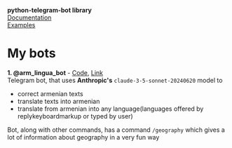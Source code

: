 **python-telegram-bot library**  
[Documentation](https://docs.python-telegram-bot.org/en/v21.5/)  
[Examples](https://docs.python-telegram-bot.org/en/v21.5/examples.html)  
# My bots
**1. @arm_lingua_bot** - [Code](https://github.com/Artur-Arstamyan/python-telegram-bot/tree/main/%40arm_lingua_bot), [Link](https://t.me/arm_lingua_bot)  
Telegram bot, that uses **Anthropic's** `claude-3-5-sonnet-20240620` model to
- correct armenian texts
- translate texts into armenian
- translate from armenian into any language(languages offered by replykeyboardmarkup or typed by user)  
  
Bot, along with other commands, has a command `/geography` which gives a lot of information about geography in a very fun way
